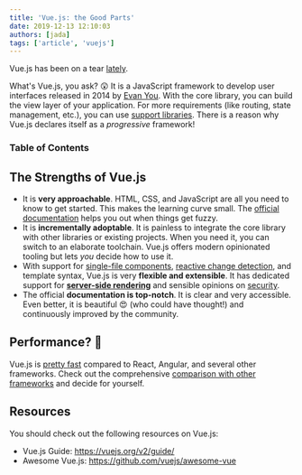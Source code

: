 ```yaml
---
title: 'Vue.js: the Good Parts'
date: 2019-12-13 12:10:03
authors: [jada]
tags: ['article', 'vuejs']
---
```


Vue.js has been on a tear [lately](https://2019.stateofjs.com/front-end-frameworks/). 

What's Vue.js, you ask? 😲 It is a JavaScript framework to develop user interfaces released in 2014 by [Evan You](https://evanyou.me/). With the core library, you can build the view layer of your application. For more requirements (like routing, state management, etc.), you can use [support libraries](https://github.com/vuejs/awesome-vue#components--libraries). There is a reason why Vue.js declares itself as a *progressive* framework!

### Table of Contents

## The Strengths of Vue.js

- It is **very approachable**. HTML, CSS, and JavaScript are all you need to know to get started. This makes the learning curve small. The [official documentation](https://vuejs.org/) helps you out when things get fuzzy.
- It is **incrementally adoptable**. It is painless to integrate the core library with other libraries or existing projects. When you need it, you can switch to an elaborate toolchain. Vue.js offers modern opinionated tooling but lets *you* decide how to use it.
- With support for [single-file components](https://vuejs.org/v2/guide/single-file-components.html), [reactive change detection](https://vuejs.org/v2/guide/reactivity.html), and template syntax, Vue.js is very **flexible and extensible**. It has dedicated support for **[server-side rendering](https://ssr.vuejs.org/)** and sensible opinions on [security](https://vuejs.org/v2/guide/security.html).
- The official **documentation is top-notch**. It is clear and very accessible. Even better, it is beautiful 😍 (who could have thought!) and continuously improved by the community.

## Performance? 🤔

Vue.js is [pretty fast](https://stefankrause.net/js-frameworks-benchmark8/table.html) compared to React, Angular, and several other frameworks. Check out the comprehensive [comparison with other frameworks](https://vuejs.org/v2/guide/comparison.html) and decide for yourself.

## Resources

You should check out the following resources on Vue.js:

- Vue.js Guide: <https://vuejs.org/v2/guide/>
- Awesome Vue.js: <https://github.com/vuejs/awesome-vue>
